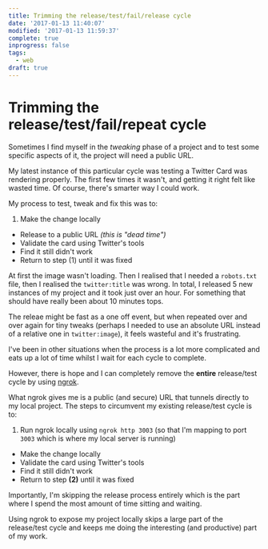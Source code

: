 ```yaml
---
title: Trimming the release/test/fail/release cycle
date: '2017-01-13 11:40:07'
modified: '2017-01-13 11:59:37'
complete: true
inprogress: false
tags:
  - web
draft: true
---
```

# Trimming the release/test/fail/repeat cycle

Sometimes I find myself in the _tweaking_ phase of a project and to test some specific aspects of it, the project will need a public URL.

My latest instance of this particular cycle was testing a Twitter Card was rendering properly. The first few times it wasn't, and getting it right felt like wasted time. Of course, there's smarter way I could work.

<!--more-->

My process to test, tweak and fix this was to:

1. Make the change locally
- Release to a public URL *(this is "dead time")*
- Validate the card using Twitter's tools
- Find it still didn't work
- Return to step (1) until it was fixed

At first the image wasn't loading. Then I realised that I needed a `robots.txt` file, then I realised the `twitter:title` was wrong. In total, I released 5 new instances of my project and it took just over an hour. For something that should have really been about 10 minutes tops.

The releae might be fast as a one off event, but when repeated over and over again for tiny tweaks (perhaps I needed to use an absolute URL instead of a relative one in `twitter:image`), it feels wasteful and it's frustrating.

I've been in other situations when the process is a lot more complicated and eats up a lot of time whilst I wait for each cycle to complete.

However, there is hope and I can completely remove the **entire** release/test cycle by using [ngrok](https://ngrok.com/).

What ngrok gives me is a public (and secure) URL that tunnels directly to my local project. The steps to circumvent my existing release/test cycle is to:

1. Run ngrok locally using `ngrok http 3003` (so that I'm mapping to port `3003` which is where my local server is running)
- Make the change locally
- Validate the card using Twitter's tools
- Find it still didn't work
- Return to step **(2)** until it was fixed

Importantly, I'm skipping the release process entirely which is the part where I spend the most amount of time sitting and waiting.

Using ngrok to expose my project locally skips a large part of the release/test cycle and keeps me doing the interesting (and productive) part of my work.
